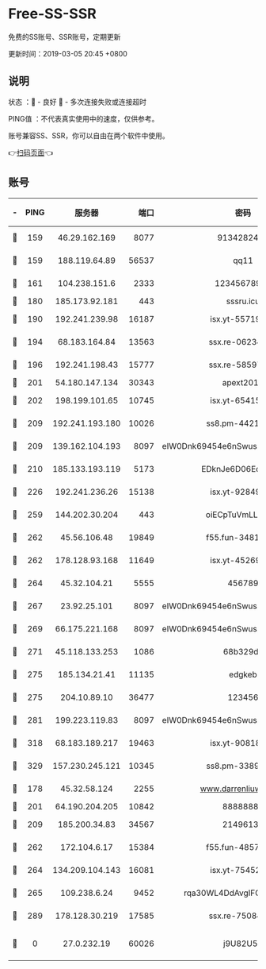# Free-SS-SSR

免费的SS账号、SSR账号，定期更新

更新时间：2019-03-05 20:45 +0800

## 说明

状态     ：🙂 - 良好 🙁 - 多次连接失败或连接超时

PING值   ：不代表真实使用中的速度，仅供参考。

账号兼容SS、SSR，你可以自由在两个软件中使用。

👉[扫码页面](https://liesauer.github.io/free-ss-ssr.github.io/)👈

## 账号

|-|PING|服务器|端口|密码|加密方式|区域|
|:----:|:----:|:-----:|-----:|:----:|:----:|:----:|
|🙂|159|46.29.162.169|8077|9134282479|aes-256-cfb|RU|
|🙂|159|188.119.64.89|56537|qq11|aes-256-cfb|RU|
|🙂|161|104.238.151.6|2333|12345678900|aes-256-cfb|JP|
|🙂|180|185.173.92.181|443|sssru.icu|rc4-md5|RU|
|🙂|190|192.241.239.98|16187|isx.yt-55719199|aes-256-cfb|US|
|🙂|194|68.183.164.84|13563|ssx.re-06234172|aes-256-cfb|US|
|🙂|196|192.241.198.43|15777|ssx.re-58597661|aes-256-cfb|US|
|🙂|201|54.180.147.134|30343|apext2019|chacha20|KR|
|🙂|202|198.199.101.65|10745|isx.yt-65415460|aes-256-cfb|US|
|🙂|209|192.241.193.180|10026|ss8.pm-44218245|aes-256-cfb|US|
|🙂|209|139.162.104.193|8097|eIW0Dnk69454e6nSwuspv9DmS201tQ0D|aes-256-cfb|JP|
|🙂|210|185.133.193.119|5173|EDknJe6D06EoWDaw|aes-256-cfb|US|
|🙂|226|192.241.236.26|15138|isx.yt-92849961|aes-256-cfb|US|
|🙂|259|144.202.30.204|443|oiECpTuVmLLxk4Ts|aes-256-cfb|US|
|🙂|262|45.56.106.48|19849|f55.fun-34811543|aes-256-cfb|US|
|🙂|262|178.128.93.168|11649|isx.yt-45269107|aes-256-cfb|SG|
|🙂|264|45.32.104.21|5555|456789|aes-256-cfb|SG|
|🙂|267|23.92.25.101|8097|eIW0Dnk69454e6nSwuspv9DmS201tQ0D|aes-256-cfb|US|
|🙂|269|66.175.221.168|8097|eIW0Dnk69454e6nSwuspv9DmS201tQ0D|aes-256-cfb|US|
|🙂|271|45.118.133.253|1086|68b329da|aes-256-cfb|SG|
|🙂|275|185.134.21.41|11135|edgkeb|aes-256-cfb|GB|
|🙂|275|204.10.89.10|36477|123456|aes-256-cfb|US|
|🙂|281|199.223.119.83|8097|eIW0Dnk69454e6nSwuspv9DmS201tQ0D|aes-256-cfb|US|
|🙂|318|68.183.189.217|19463|isx.yt-90818322|aes-256-cfb|SG|
|🙂|329|157.230.245.121|10345|ss8.pm-33892732|aes-256-cfb|SG|
|🙂|178|45.32.58.124|2255|www.darrenliuwei.com|aes-256-cfb|JP|
|🙂|201|64.190.204.205|10842|88888888|rc4-md5|US|
|🙂|209|185.200.34.83|34567|21496138|aes-256-cfb|US|
|🙂|262|172.104.6.17|15384|f55.fun-48571850|aes-256-cfb|US|
|🙂|264|134.209.104.143|16081|isx.yt-75452571|aes-256-cfb|SG|
|🙂|265|109.238.6.24|9452|rqa30WL4DdAvgIFG6Fs3znzTa|aes-256-cfb|FR|
|🙂|289|178.128.30.219|17585|ssx.re-75084911|aes-256-cfb|SG|
|🙁|0|27.0.232.19|60026|j9U82U53|xchacha20-ietf-poly1305|HK|
